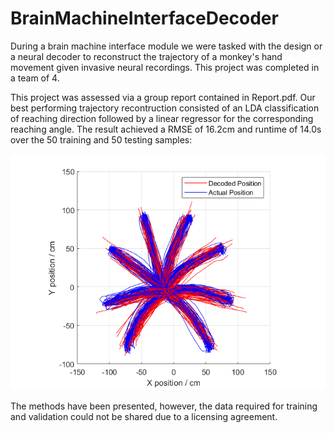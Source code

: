 # BrainMachineInterfaceDecoder
During a brain machine interface module we were tasked with the design or a neural decoder to reconstruct the trajectory of a monkey's hand movement given invasive neural recordings. This project was completed in a team of 4.

This project was assessed via a group report contained in Report.pdf. Our best performing trajectory recontruction consisted of an LDA classification of reaching direction followed by a linear regressor for the corresponding reaching angle. The result achieved a RMSE of 16.2cm and runtime of 14.0s over the 50 training and 50 testing samples:

![](LDA_LR/DecodedTraj_LR_LDA.png)

The methods have been presented, however, the data required for training and validation could not be shared due to a licensing agreement.
